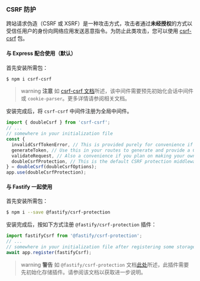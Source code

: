 ### CSRF 防护

跨站请求伪造（CSRF 或 XSRF）是一种攻击方式，攻击者通过**未经授权**的方式以受信任用户的身份向网络应用发送恶意指令。为防止此类攻击，您可以使用 [csrf-csrf](https://github.com/Psifi-Solutions/csrf-csrf) 包。

#### 与 Express 配合使用（默认）

首先安装所需包：

```bash
$ npm i csrf-csrf
```

> warning **注意** 如 [csrf-csrf 文档](https://github.com/Psifi-Solutions/csrf-csrf?tab=readme-ov-file#getting-started)所述，该中间件需要预先初始化会话中间件或 `cookie-parser`。更多详情请参阅相关文档。

安装完成后，将 `csrf-csrf` 中间件注册为全局中间件。

```typescript
import { doubleCsrf } from 'csrf-csrf';
// ...
// somewhere in your initialization file
const {
  invalidCsrfTokenError, // This is provided purely for convenience if you plan on creating your own middleware.
  generateToken, // Use this in your routes to generate and provide a CSRF hash, along with a token cookie and token.
  validateRequest, // Also a convenience if you plan on making your own middleware.
  doubleCsrfProtection, // This is the default CSRF protection middleware.
} = doubleCsrf(doubleCsrfOptions);
app.use(doubleCsrfProtection);
```

#### 与 Fastify 一起使用

首先安装所需包：

```bash
$ npm i --save @fastify/csrf-protection
```

安装完成后，按如下方式注册 `@fastify/csrf-protection` 插件：

```typescript
import fastifyCsrf from '@fastify/csrf-protection';
// ...
// somewhere in your initialization file after registering some storage plugin
await app.register(fastifyCsrf);
```

> warning **警告** 如 `@fastify/csrf-protection` 文档[此处](https://github.com/fastify/csrf-protection#usage)所述，此插件需要先初始化存储插件。请参阅该文档以获取进一步说明。
